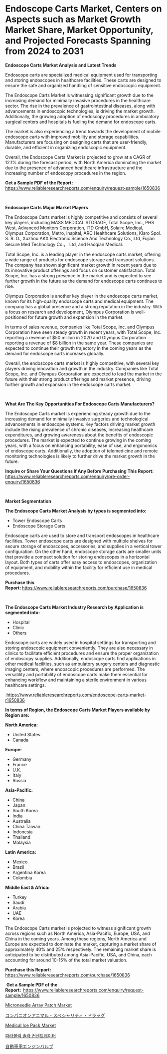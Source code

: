 <p><h1>Endoscope Carts Market, Centers on Aspects such as Market Growth Market Share, Market Opportunity, and Projected Forecasts Spanning from 2024 to 2031</h1></p><p><strong>Endoscope Carts Market Analysis and Latest Trends</strong></p>
<p><p>Endoscope carts are specialized medical equipment used for transporting and storing endoscopes in healthcare facilities. These carts are designed to ensure the safe and organized handling of sensitive endoscopic equipment.</p><p>The Endoscope Carts Market is witnessing significant growth due to the increasing demand for minimally invasive procedures in the healthcare sector. The rise in the prevalence of gastrointestinal diseases, along with advancements in endoscopic technologies, is driving the market growth. Additionally, the growing adoption of endoscopy procedures in ambulatory surgical centers and hospitals is fueling the demand for endoscope carts.</p><p>The market is also experiencing a trend towards the development of mobile endoscope carts with improved mobility and storage capabilities. Manufacturers are focusing on designing carts that are user-friendly, durable, and efficient in organizing endoscopic equipment.</p><p>Overall, the Endoscope Carts Market is projected to grow at a CAGR of 12.1% during the forecast period, with North America dominating the market due to the presence of advanced healthcare infrastructure and the increasing number of endoscopy procedures in the region.</p></p>
<p><strong>Get a Sample PDF of the Report:&nbsp;</strong> <a href="https://www.reliableresearchreports.com/enquiry/request-sample/1650836">https://www.reliableresearchreports.com/enquiry/request-sample/1650836</a></p>
<p>&nbsp;</p>
<p><strong>Endoscope Carts Major Market Players</strong></p>
<p><p>The Endoscope Carts market is highly competitive and consists of several key players, including MASS MEDICAL STORAGE, Total Scope, Inc., PHS West, Advanced Monitors Corporation, ITD GmbH, Solaire Medical, Olympus Corporation, Metro, Inspital, ARC Healthcare Solutions, Klaro Spol. S. R. O., Xuzhou AKX Electronic Science And Technology Co., Ltd, Fujian Secure Med Technology Co.， Ltd, and Haoqian Medical.</p><p>Total Scope, Inc. is a leading player in the endoscope carts market, offering a wide range of products for endoscope storage and transport solutions. The company has shown significant market growth in recent years due to its innovative product offerings and focus on customer satisfaction. Total Scope, Inc. has a strong presence in the market and is expected to see further growth in the future as the demand for endoscope carts continues to rise.</p><p>Olympus Corporation is another key player in the endoscope carts market, known for its high-quality endoscope carts and medical equipment. The company has a global presence and a strong reputation in the industry. With a focus on research and development, Olympus Corporation is well-positioned for future growth and expansion in the market.</p><p>In terms of sales revenue, companies like Total Scope, Inc. and Olympus Corporation have seen steady growth in recent years, with Total Scope, Inc. reporting a revenue of $50 million in 2020 and Olympus Corporation reporting a revenue of $8 billion in the same year. These companies are expected to continue their growth trajectory in the coming years as the demand for endoscope carts increases globally.</p><p>Overall, the endoscope carts market is highly competitive, with several key players driving innovation and growth in the industry. Companies like Total Scope, Inc. and Olympus Corporation are expected to lead the market in the future with their strong product offerings and market presence, driving further growth and expansion in the endoscope carts market.</p></p>
<p>&nbsp;</p>
<p><strong>What Are The Key Opportunities For Endoscope Carts Manufacturers?</strong></p>
<p><p>The Endoscope Carts market is experiencing steady growth due to the increasing demand for minimally invasive surgeries and technological advancements in endoscope systems. Key factors driving market growth include the rising prevalence of chronic diseases, increasing healthcare expenditures, and growing awareness about the benefits of endoscopic procedures. The market is expected to continue growing in the coming years, with a focus on enhancing portability, ease of use, and ergonomics of endoscope carts. Additionally, the adoption of telemedicine and remote monitoring technologies is likely to further drive the market growth in the future.</p></p>
<p><strong>Inquire or Share Your Questions If Any Before Purchasing This Report:</strong> <a href="https://www.reliableresearchreports.com/enquiry/pre-order-enquiry/1650836">https://www.reliableresearchreports.com/enquiry/pre-order-enquiry/1650836</a></p>
<p>&nbsp;</p>
<p><strong>Market Segmentation</strong></p>
<p><strong>The Endoscope Carts Market Analysis by types is segmented into:</strong></p>
<p><ul><li>Tower Endoscope Carts</li><li>Endoscope Storage Carts</li></ul></p>
<p><p>Endoscope carts are used to store and transport endoscopes in healthcare facilities. Tower endoscope carts are designed with multiple shelves for secure storage of endoscopes, accessories, and supplies in a vertical tower configuration. On the other hand, endoscope storage carts are smaller units that provide a compact solution for storing endoscopes in a horizontal layout. Both types of carts offer easy access to endoscopes, organization of equipment, and mobility within the facility for efficient use in medical procedures.</p></p>
<p><strong>Purchase this Report:&nbsp;</strong><a href="https://www.reliableresearchreports.com/purchase/1650836">https://www.reliableresearchreports.com/purchase/1650836</a></p>
<p>&nbsp;</p>
<p><strong>The Endoscope Carts Market Industry Research by Application is segmented into:</strong></p>
<p><ul><li>Hospital</li><li>Clinic</li><li>Others</li></ul></p>
<p><p>Endoscope carts are widely used in hospital settings for transporting and storing endoscopic equipment conveniently. They are also necessary in clinics to facilitate efficient procedures and ensure the proper organization of endoscopy supplies. Additionally, endoscope carts find applications in other medical facilities, such as ambulatory surgery centers and diagnostic imaging centers, where endoscopic procedures are performed. The versatility and portability of endoscope carts make them essential for enhancing workflow and maintaining a sterile environment in various healthcare settings.</p></p>
<p><a href="https://www.reliableresearchreports.com/endoscope-carts-market-r1650836">&nbsp;https://www.reliableresearchreports.com/endoscope-carts-market-r1650836</a></p>
<p><strong>In terms of Region, the Endoscope Carts Market Players available by Region are:</strong></p>
<p>
    <p> <strong> North America: </strong>
        <ul>
            <li>United States</li>
            <li>Canada</li>
        </ul>
        </p> 
    <p> <strong> Europe: </strong>
        <ul>
            <li>Germany</li>
            <li>France</li>
            <li>U.K.</li>
            <li>Italy</li>
            <li>Russia</li>
        </ul>
        </p> 
    <p> <strong> Asia-Pacific: </strong>
        <ul>
            <li>China</li>
            <li>Japan</li>
            <li>South Korea</li>
            <li>India</li>
            <li>Australia</li>
            <li>China Taiwan</li>
            <li>Indonesia</li>
            <li>Thailand</li>
            <li>Malaysia</li>
        </ul>
        </p> 
    <p> <strong> Latin America: </strong>
        <ul>
            <li>Mexico</li>
            <li>Brazil</li>
            <li>Argentina Korea</li>
            <li>Colombia</li>
        </ul>
        </p> 
    <p> <strong> Middle East & Africa: </strong>
        <ul>
            <li>Turkey</li>
            <li>Saudi</li>
            <li>Arabia</li>
            <li>UAE</li>
            <li>Korea</li>
        </ul>
    </p>
    </p>
<p><p>The Endoscope Carts market is projected to witness significant growth across regions such as North America, Asia-Pacific, Europe, USA, and China in the coming years. Among these regions, North America and Europe are expected to dominate the market, capturing a market share of approximately 40% and 25% respectively. The remaining market share is anticipated to be distributed among Asia-Pacific, USA, and China, each accounting for around 10-15% of the total market valuation.</p></p>
<p><strong>Purchase this Report: </strong><a href="https://www.reliableresearchreports.com/purchase/1650836">https://www.reliableresearchreports.com/purchase/1650836</a></p>
<p>&nbsp;<strong>Get a Sample PDF of the Report:&nbsp;&nbsp;</strong><a href="https://www.reliableresearchreports.com/enquiry/request-sample/1650836">https://www.reliableresearchreports.com/enquiry/request-sample/1650836</a></p>
<p><strong></strong></p>
<p><p><a href="https://github.com/kufem1/Market-Research-Report-List-2/blob/main/microneedle-array-patch-market.md">Microneedle Array Patch Market</a></p><p><a href="https://medium.com/@josephmiller1959/%E3%82%B3%E3%83%B3%E3%83%91%E3%83%8B%E3%82%AA%E3%83%B3%E3%82%A2%E3%83%8B%E3%83%9E%E3%83%AB%E5%B0%82%E9%96%80%E5%8C%BB%E8%96%AC%E5%93%81%E5%B8%82%E5%A0%B4%E5%B1%95%E6%9C%9B-%E6%A5%AD%E7%95%8C%E6%A6%82%E8%A6%81%E3%81%A8%E4%BA%88%E6%B8%AC-2024%E5%B9%B4%E3%81%8B%E3%82%892031%E5%B9%B4-29f91811481f">コンパニオンアニマル・スペシャリティ・ドラッグ</a></p><p><a href="https://github.com/kosella/Market-Research-Report-List-3/blob/main/medical-ice-pack-market.md">Medical Ice Pack Market</a></p><p><a href="https://medium.com/@rickymetzdvm/%ED%83%9C%EC%96%91%EC%A7%91%EC%A4%91%EC%97%B4-%EA%B1%B0%EC%9A%B8-%EC%8B%9C%EC%9E%A5-%EA%B2%BD%EC%9F%81-%EB%B6%84%EC%84%9D-%EC%8B%9C%EC%9E%A5-%EB%8F%99%ED%96%A5-%EB%B0%8F-2031%EB%85%84%EA%B9%8C%EC%A7%80%EC%9D%98-%EC%98%88%EC%B8%A1-1f1850af54ab">파라볼릭 솔라 컨센트레이터</a></p><p><a href="https://medium.com/@hugofirst21/%E8%87%AA%E5%8B%95%E8%BB%8A%E3%82%A8%E3%83%B3%E3%82%B8%E3%83%B3%E3%83%90%E3%83%AB%E3%83%96%E5%B8%82%E5%A0%B4%E3%81%AF-%E5%B8%82%E5%A0%B4%E3%82%B7%E3%82%A7%E3%82%A2-%E5%B8%82%E5%A0%B4%E3%83%88%E3%83%AC%E3%83%B3%E3%83%89-%E5%B8%82%E5%A0%B4%E6%88%90%E9%95%B7%E3%81%AB%E9%96%A2%E3%81%99%E3%82%8B%E6%83%85%E5%A0%B1%E3%82%92%E6%8F%90%E4%BE%9B%E3%81%97%E3%81%BE%E3%81%99-547a2fc4b9b0">自動車用エンジンバルブ</a></p></p>